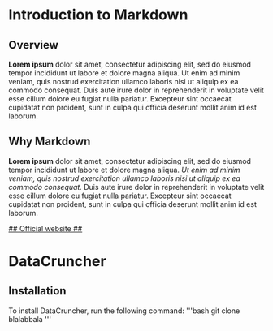 # Introduction to Markdown

## Overview
**Lorem ipsum** dolor sit amet, consectetur adipiscing elit, sed do eiusmod tempor incididunt ut labore et dolore magna aliqua. Ut enim ad minim veniam, quis nostrud exercitation ullamco laboris nisi ut aliquip ex ea commodo consequat. Duis aute irure dolor in reprehenderit in voluptate velit esse cillum dolore eu fugiat nulla pariatur. Excepteur sint occaecat cupidatat non proident, sunt in culpa qui officia deserunt mollit anim id est laborum.

## Why Markdown
**Lorem ipsum** dolor sit amet, consectetur adipiscing elit, sed do eiusmod tempor incididunt ut labore et dolore magna aliqua. _Ut enim ad minim veniam, quis nostrud exercitation ullamco laboris nisi ut aliquip ex ea commodo consequat._ Duis aute irure dolor in reprehenderit in voluptate velit esse cillum dolore eu fugiat nulla pariatur. Excepteur sint occaecat cupidatat non proident, sunt in culpa qui officia deserunt mollit anim id est laborum.

[## Official website ##](https://daringfireball.net/)

# DataCruncher
## Installation
To install DataCruncher, run the following command:
'''bash
git clone blalabbala
'''